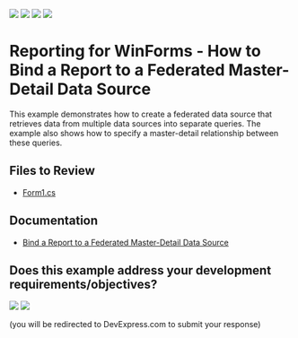 <!-- default badges list -->
![](https://img.shields.io/endpoint?url=https://codecentral.devexpress.com/api/v1/VersionRange/187624028/22.2.2%2B)
[![](https://img.shields.io/badge/Open_in_DevExpress_Support_Center-FF7200?style=flat-square&logo=DevExpress&logoColor=white)](https://supportcenter.devexpress.com/ticket/details/T828706)
[![](https://img.shields.io/badge/📖_How_to_use_DevExpress_Examples-e9f6fc?style=flat-square)](https://docs.devexpress.com/GeneralInformation/403183)
[![](https://img.shields.io/badge/💬_Leave_Feedback-feecdd?style=flat-square)](#does-this-example-address-your-development-requirementsobjectives)
<!-- default badges end -->
# Reporting for WinForms - How to Bind a Report to a Federated Master-Detail Data Source

This example demonstrates how to create a federated data source that retrieves data from multiple data sources into separate queries. The example also shows how to specify a master-detail relationship between these queries.

## Files to Review

* [Form1.cs](CS/Form1.cs)

## Documentation

* [Bind a Report to a Federated Master-Detail Data Source](https://docs.devexpress.com/XtraReports/400923)

<!-- feedback -->
## Does this example address your development requirements/objectives?

[<img src="https://www.devexpress.com/support/examples/i/yes-button.svg"/>](https://www.devexpress.com/support/examples/survey.xml?utm_source=github&utm_campaign=Reporting-Bind-Report-To-Federated-Master-Detail-Data-Source&~~~was_helpful=yes) [<img src="https://www.devexpress.com/support/examples/i/no-button.svg"/>](https://www.devexpress.com/support/examples/survey.xml?utm_source=github&utm_campaign=Reporting-Bind-Report-To-Federated-Master-Detail-Data-Source&~~~was_helpful=no)

(you will be redirected to DevExpress.com to submit your response)
<!-- feedback end -->
